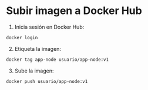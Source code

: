 # Subir imagen a Docker Hub

1. Inicia sesión en Docker Hub:
```bash
docker login
```

2. Etiqueta la imagen:
```bash
docker tag app-node usuario/app-node:v1
```

3. Sube la imagen:
```bash
docker push usuario/app-node:v1
```
